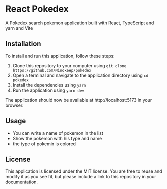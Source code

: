 # React Pokedex

A Pokedex search pokemon application built with React, TypeScript and yarn and Vite

## Installation

To install and run this application, follow these steps:

1. Clone this repository to your computer using `git clone https://github.com/Ninokeep/pokedex`
2. Open a terminal and navigate to the application directory using `cd pokedex`
3. Install the dependencies using `yarn`
4. Run the application using `yarn dev`

The application should now be available at http://localhost:5173 in your browser.

## Usage

- You can write a name of pokemon in the list
- Show the pokemon with his type and name
- the type of pokemin is colored

## License

This application is licensed under the MIT license. You are free to reuse and modify it as you see fit, but please include a link to this repository in your documentation.
